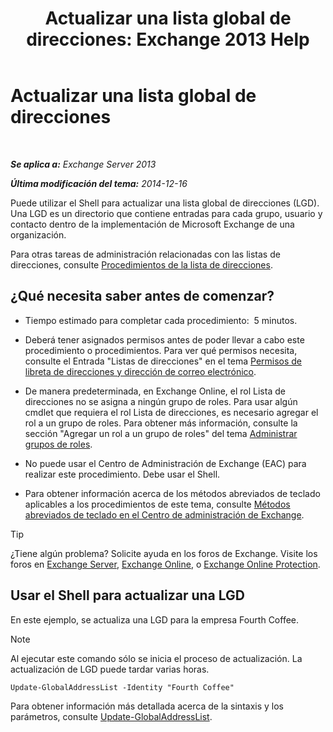 ﻿---
title: 'Actualizar una lista global de direcciones: Exchange 2013 Help'
TOCTitle: Actualizar una lista global de direcciones
ms:assetid: 236e8530-62dd-4c43-8a5d-8465623252e6
ms:mtpsurl: https://technet.microsoft.com/es-es/library/Bb266966(v=EXCHG.150)
ms:contentKeyID: 49895518
ms.date: 05/22/2018
mtps_version: v=EXCHG.150
ms.translationtype: MT
---

# Actualizar una lista global de direcciones

 

_**Se aplica a:** Exchange Server 2013_

_**Última modificación del tema:** 2014-12-16_

Puede utilizar el Shell para actualizar una lista global de direcciones (LGD). Una LGD es un directorio que contiene entradas para cada grupo, usuario y contacto dentro de la implementación de Microsoft Exchange de una organización.

Para otras tareas de administración relacionadas con las listas de direcciones, consulte [Procedimientos de la lista de direcciones](address-list-procedures-exchange-2013-help.md).

## ¿Qué necesita saber antes de comenzar?

  - Tiempo estimado para completar cada procedimiento:  5 minutos.

  - Deberá tener asignados permisos antes de poder llevar a cabo este procedimiento o procedimientos. Para ver qué permisos necesita, consulte el Entrada "Listas de direcciones" en el tema [Permisos de libreta de direcciones y dirección de correo electrónico](email-address-and-address-book-permissions-exchange-2013-help.md).

  - De manera predeterminada, en Exchange Online, el rol Lista de direcciones no se asigna a ningún grupo de roles. Para usar algún cmdlet que requiera el rol Lista de direcciones, es necesario agregar el rol a un grupo de roles. Para obtener más información, consulte la sección "Agregar un rol a un grupo de roles" del tema [Administrar grupos de roles](manage-role-groups-exchange-2013-help.md).

  - No puede usar el Centro de Administración de Exchange (EAC) para realizar este procedimiento. Debe usar el Shell.

  - Para obtener información acerca de los métodos abreviados de teclado aplicables a los procedimientos de este tema, consulte [Métodos abreviados de teclado en el Centro de administración de Exchange](keyboard-shortcuts-in-the-exchange-admin-center-exchange-online-protection-help.md).


> [!TIP]
> ¿Tiene algún problema? Solicite ayuda en los foros de Exchange. Visite los foros en <A href="https://go.microsoft.com/fwlink/p/?linkid=60612">Exchange Server</A>, <A href="https://go.microsoft.com/fwlink/p/?linkid=267542">Exchange Online</A>, o <A href="https://go.microsoft.com/fwlink/p/?linkid=285351">Exchange Online Protection</A>.



## Usar el Shell para actualizar una LGD

En este ejemplo, se actualiza una LGD para la empresa Fourth Coffee.


> [!NOTE]
> Al ejecutar este comando sólo se inicia el proceso de actualización. La actualización de LGD puede tardar varias horas.



    Update-GlobalAddressList -Identity "Fourth Coffee"

Para obtener información más detallada acerca de la sintaxis y los parámetros, consulte [Update-GlobalAddressList](https://technet.microsoft.com/es-es/library/aa998806\(v=exchg.150\)).

